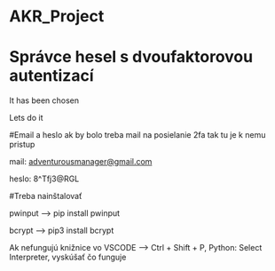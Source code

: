 # AKR_Project

# Správce hesel s dvoufaktorovou autentizací

It has been chosen

Lets do it

#Email a heslo
ak by bolo treba mail na posielanie 2fa tak tu je k nemu pristup

mail: adventurousmanager@gmail.com

heslo: 8^Tfj3@RGL

#Treba nainštalovať

pwinput --> pip install pwinput

bcrypt --> pip3 install bcrypt

Ak nefungujú knižnice vo VSCODE --> Ctrl + Shift + P, Python: Select Interpreter, vyskúšať čo funguje
